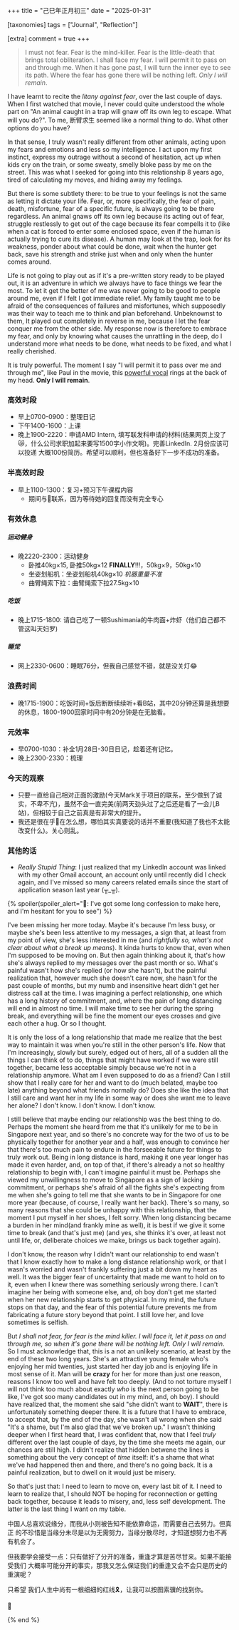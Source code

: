 +++
title = "己巳年正月初三"
date = "2025-01-31"

[taxonomies]
tags = ["Journal", "Reflection"]

[extra]
comment = true
+++

> I must not fear. Fear is the mind-killer. Fear is the little-death that
> brings total obliteration. I shall face my fear. I will permit it to pass
> on and through me. When it has gone past, I will turn the inner eye to
> see its path. Where the fear has gone there will be nothing left. *Only
> I will remain*.

I have learnt to recite the _litany against fear_, over the last couple of
days. When I first watched that movie, I never could quite understood
the whole part on "An animal caught in a trap will gnaw off its own leg to
escape. What will you do?". To me, 断臂求生 seemed like a normal thing to
do. What other options do you have?

In that sense, I truly wasn't really different from other animals, acting upon
my fears and emotions and less so my intelligence. I act upon my first
instinct, express my outrage without a second of hesitation, act up when kids cry
on the train, or some sweaty, smelly bloke pass by me on the street. This was
what I seeked for going into this relationship 8 years ago, tired of
calculating my moves, and hiding away my feelings.

But there is some subtlety there: to be true to your feelings is not the same as
letting it dictate your life. Fear, or, more specifically, the fear of
pain, death, misfortune, fear of a specific future, is always going to be
there regardless. An animal gnaws off its own leg because its acting out of
fear, struggle restlessly to get out of the cage because its fear compells it
to (like when a cat is forced to enter some enclosed space, even if the human
is actually trying to cure its disease). A human may look at the trap, look for
its weakness, ponder about what could be done, wait when the hunter get back,
save his strength and strike just when and only when the hunter comes around.

Life is not going to play out as if it's a pre-written story ready to be played
out, it is an adventure in which we always have to face things we fear the
most. To let it get the better of me was never going to be good to people
around me, even if I felt I got immediate relief. My family taught me to be
afraid of the consequences of failures and misfortunes, which supposedly was
their way to teach me to think and plan beforehand. Unbeknownst to them, It
played out completely in reverse in me, because I let the fear conquer me from
the other side. My response now is therefore to embrace my fear, and only by
knowing what causes the unrattling in the deep, do I understand more what needs
to be done, what needs to be fixed, and what I really cherished.

It is truly powerful. The moment I say "I will permit it to pass over me and
through me", like Paul in the movie, this [powerful
vocal](https://www.youtube.com/watch?v=RooSqqn1FjA&ab_channel=MiZzan) rings at
the back of my head. **Only I will remain**.

### 高效时段
- 早上0700-0900：整理日记
- 下午1400-1600：上课
- 晚上1900-2220：申请AMD Intern,
    填写联发科申请的材料(结果网页上没了😿，什么公司求职加起来要写1500字小作文啊)。完善LinkedIn.
    2月份应该可以投递 大概100份简历。希望可以顺利，但也准备好下一步不成功的准备。

### 半高效时段
- 早上1100-1300：复习+预习下午课程内容
    - 期间与🐷联系，因为等待她的回复而没有完全专心

### 有效休息
##### 运动健身
- 晚2220-2300：运动健身
    - 卧推40kg×15, 卧推50kg×12 **FINALLY**!!!，50kg×9，50kg×10
    - 坐姿划船机：坐姿划船机40kg×10 _机器重量不准_
    - 曲臂绳索下拉：曲臂绳索下拉27.5kg×10
##### 吃饭
- 晚上1715-1800: 请自己吃了一顿Sushimania的牛肉面+炸虾（他们自己都不管这叫天妇罗)
##### 睡觉
- 网上2330-0600：睡眠76分，但我自己感觉不错，就是没关灯😂

### 浪费时间
- 晚1715-1900：吃饭时间+饭后断断续续听+看B站，其中20分钟还算是我想要的休息，1800-1900回家时间中有20分钟是在无脑看。

### 元效率
- 早0700-1030：补全1月28日-30日日记，趁着还有记忆。
- 晚上2300-2330：梳理

### 今天的观察
- 只要一直给自己相对正面的激励(今天Mark关于项目的联系，至少做到了诚实，不卑不亢)，虽然不会一直完美(前两天劲头过了之后还是看了一会儿B站)，但相较于自己之前真是有非常大的提升。
- 我还是很在乎🐷在怎么想，哪怕其实真要说的话并不重要(我知道了我也不太能改变什么)。关心则乱。

### 其他的话

- *Really Stupid Thing*: I just realized that my LinkedIn account was linked
    with my other Gmail account, an account only until recently did I check
    again, and I've missed so many careers related emails since the start of
    application season last year (╥_╥).

{% spoiler(spoiler_alert="🐷: I've got some long confession to make here, and I'm hesitant for you to see") %}

I've been missing her more today. Maybe it's because I'm less busy, or maybe
she's been less attentive to my messages, a sign that, at least from my point
of view, she's less interested in me (and _rightfully so, what's not clear about
what a break up means_). It kinda hurts to know that, even when I'm supposed to be
moving on. But then again thinking about it, that's how she's always replied to
my messages over the past month or so. What's painful wasn't how she's replied
(or how she hasn't), but the painful realization that, however much she doesn't
care now, she hasn't for the past couple of months, but my numb and insensitive
heart didn't get her distress call at the time. I was imagining a perfect
relationship, one which has a long history of commitment, and, where the pain
of long distancing will end in almost no time. I will make time to see her
during the spring break, and everything will be fine the moment our eyes
crosses and give each other a hug. Or so I thought.


It is only the loss of a long relationship that made me realize that the best
way to maintain it was when you're still in the other person's life. Now
that I'm increasingly, slowly but surely, edged out of hers, all of a sudden
all the things I can think of to do, things that might have worked if we were
still together, became less acceptable simply because we're not in a
relationship anymore. What am I even supposed to do as a friend? Can I still
show that I really care for her and want to do (much belated, maybe too late)
anything beyond what friends normally do? Does she like the idea that I still
care and want her in my life in some way or does she want me to leave her
alone? I don't know. I don't know. I don't know.


I still believe that maybe ending our relationship was the best thing to do.
Perhaps the moment she heard from me that it's unlikely for me to be in
Singapore next year, and so there's no concrete way for the two of us to be
physically together for another year and a half, was enough to convince her
that there's too much pain to endure in the forseeable future for things to
truly work out. Being in long distance is hard, making it one year longer has
made it even harder, and, on top of that, if there's already a not so healthy
relationship to begin with, I can't imagine painful it must be. Perhaps she
viewed my unwillingness to move to Singapore as a sign of lacking commitment, or
perhaps she's afraid of all the fights she's expecting from me when she's going
to tell me that she wants to be in Singapore for one more year (because, of
course, I really want her back). There's so many, so many reasons that she
could be unhappy with this relationship, that the moment I put myself in her
shoes, I felt sorry. When long distancing became a burden in her mind(and
frankly mine as well), it is best if we give it some time to break (and that's
just me) (and yes, she thinks it's over, at least not until life, or,
deliberate choices we make, brings us back together again).


I don't know, the reason why I didn't want our relationship to end wasn't that I know
exactly how to make a long distance relationship work, or that I wasn's worried and
wasn't frankly suffering just a bit down my heart as well. It was the bigger
fear of uncertainty that made me want to hold on to it, even when I knew there
was something seriously wrong there. I can't imagine her being with someone
else, and, oh boy don't get me started when her new relationship starts to get
physical. In my mind, the future stops on that day, and the fear of this
potential future prevents me from fabricating a future story beyond that point.
I still love her, and love sometimes is selfish.


But _I shall not fear, for fear is the mind killer. I will face it, let it pass
on and through me, so when it's gone there will be nothing left. Only I will remain_.
So I must acknowledge that, this is a not an unlikely scenario, at least by the
end of these two long years. She's an attractive young female who's enjoying
her mid twenties, just started her day job and is enjoying life in most sense
of it. Man will be **crazy** for her for more than just one reason, reasons I
know too well and have felt too deeply. (And to not torture myself I will not
think too much about exactly _who_ is the next person going to be like, I've
got soo many candidates out in my mind, and, oh boy). I should have realized
that, the moment she said "she didn't want to **WAIT**", there is unfortunately
something deeper there. It is a future that I have to embrace, to accept that,
by the end of the day, she wasn't all wrong when she said "It's a shame, but
I'm also glad that we've broken up." I wasn't thinking deeper when I first
heard that, I was confident that, now that I feel _truly_ different over the
last couple of days, by the time she meets me again, our chances are still
high. I didn't realize that hidden betwene the lines is something about the
very concept of _time_ itself: it's a shame that what we've had happened then
and there, and there's no going back. It is a painful realization, but to dwell
on it would just be misery.

So that's just that: I need to learn to move on, every last bit of it. I need
to learn to realize that, I should NOT be hoping for reconnection or getting
back together, because it leads to misery, and, less self development. The
latter is the last thing I want on my table.

中国人总喜欢说缘分，而我从小则被告知不能依靠命运，而需要自己去努力。但真正
的不珍惜是当缘分未尽是以为无需努力，当缘分散尽时，才知道想努力也不再有机会了。

但我要学会接受一点：只有做好了分开的准备，重逢才算是苦尽甘来。如果不能接受我们
大概率可能分开的事实，那我又怎么保证我们的重逢又会不会只是历史的重演呢？

只希望 我们人生中尚有一根细细的红线🎗️，让我可以按图索骥的找到你。

🐬

{% end %}
